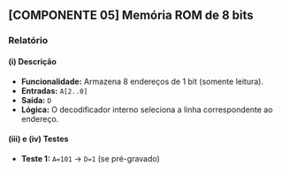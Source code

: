 ## [COMPONENTE 05] Memória ROM de 8 bits

### Relatório

#### (i) Descrição
- **Funcionalidade:** Armazena 8 endereços de 1 bit (somente leitura).  
- **Entradas:** `A[2..0]`  
- **Saída:** `D`  
- **Lógica:** O decodificador interno seleciona a linha correspondente ao endereço.

#### (iii) e (iv) Testes
- **Teste 1:** `A=101` → `D=1` (se pré-gravado)
